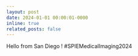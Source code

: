 ```yaml
---
layout: post
date: 2024-01-01 00:00:01-0000
inline: true
related_posts: false
---
```


Hello from San Diego ! #SPIEMedicalImaging2024
